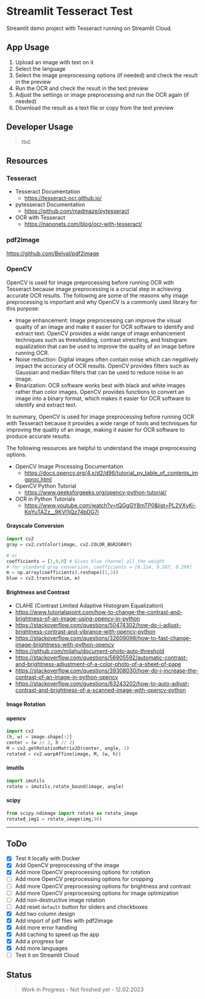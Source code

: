 # Streamlit Tesseract Test

Streamlit demo project with Tesseract running on Streamlit Cloud.

## App Usage

1. Upload an image with text on it
2. Select the language
3. Select the image preprocessing options (if needed) and check the result in the preview
4. Run the OCR and check the result in the text preview
5. Adjust the settings or image preprocessing and run the OCR again (if needed)
6. Download the result as a text file or copy from the text preview

## Developer Usage

> tbd.

## Resources

### Tesseract

- Tesseract Documentation
  - <https://tesseract-ocr.github.io/>
- pytesseract Documentation
  - <https://github.com/madmaze/pytesseract>
- OCR with Tesseract
  - <https://nanonets.com/blog/ocr-with-tesseract/>

### pdf2image

<https://github.com/Belval/pdf2image>

### OpenCV

OpenCV is used for image preprocessing before running OCR with Tesseract because image preprocessing is a crucial step in achieving accurate OCR results. The following are some of the reasons why image preprocessing is important and why OpenCV is a commonly used library for this purpose:

- Image enhancement: Image preprocessing can improve the visual quality of an image and make it easier for OCR software to identify and extract text. OpenCV provides a wide range of image enhancement techniques such as thresholding, contrast stretching, and histogram equalization that can be used to improve the quality of an image before running OCR.
- Noise reduction: Digital images often contain noise which can negatively impact the accuracy of OCR results. OpenCV provides filters such as Gaussian and median filters that can be used to reduce noise in an image.
- Binarization: OCR software works best with black and white images rather than color images. OpenCV provides functions to convert an image into a binary format, which makes it easier for OCR software to identify and extract text.

In summary, OpenCV is used for image preprocessing before running OCR with Tesseract because it provides a wide range of tools and techniques for improving the quality of an image, making it easier for OCR software to produce accurate results.

The following resources are helpful to understand the image preprocessing options.

- OpenCV Image Processing Documentation
  - <https://docs.opencv.org/4.x/d2/d96/tutorial_py_table_of_contents_imgproc.html>
- OpenCV Python Tutorial
  - <https://www.geeksforgeeks.org/opencv-python-tutorial/>
- OCR in Python Tutorials
  - <https://www.youtube.com/watch?v=tQGgGY8mTP0&list=PL2VXyKi-KpYuTAZz__9KVl1jQz74bDG7i>

#### Grayscale Conversion

```python
import cv2
gray = cv2.cvtColor(image, cv2.COLOR_BGR2GRAY)

# or
coefficients = [1,0,0] # Gives blue channel all the weight
# for standard gray conversion, coefficients = [0.114, 0.587, 0.299]
m = np.array(coefficients).reshape((1,3))
blue = cv2.transform(im, m)
```

#### Brightness and Contrast

- CLAHE (Contrast Limited Adaptive Histogram Equalization)
- <https://www.tutorialspoint.com/how-to-change-the-contrast-and-brightness-of-an-image-using-opencv-in-python>
- <https://stackoverflow.com/questions/50474302/how-do-i-adjust-brightness-contrast-and-vibrance-with-opencv-python>
- <https://stackoverflow.com/questions/32609098/how-to-fast-change-image-brightness-with-python-opencv>
- <https://github.com/milahu/document-photo-auto-threshold>
- <https://stackoverflow.com/questions/56905592/automatic-contrast-and-brightness-adjustment-of-a-color-photo-of-a-sheet-of-pape>
- <https://stackoverflow.com/questions/39308030/how-do-i-increase-the-contrast-of-an-image-in-python-opencv>
- <https://stackoverflow.com/questions/63243202/how-to-auto-adjust-contrast-and-brightness-of-a-scanned-image-with-opencv-python>

#### Image Rotation

#### opencv

```python
import cv2
(h, w) = image.shape[:2]
center = (w // 2, h // 2)
M = cv2.getRotationMatrix2D(center, angle, 1)
rotated = cv2.warpAffine(image, M, (w, h))
```

#### imutils

```python
import imutils
rotate = imutils.rotate_bound(image, angle)
```

#### scipy

```python
from scipy.ndimage import rotate as rotate_image
rotated_img1 = rotate_image(img,90)
```

---

## ToDo

- [x] Test it locally with Docker
- [x] Add OpenCV preprocessing of the image
- [x] Add more OpenCV preprocessing options for rotation
- [ ] Add more OpenCV preprocessing options for cropping
- [ ] Add more OpenCV preprocessing options for brightness and contrast
- [ ] Add more OpenCV preprocessing options for image optimization
- [ ] Add non-destructive image rotation
- [ ] Add reset `default` button for sliders and checkboxes
- [x] Add two column design
- [x] Add import of pdf files with pdf2image
- [x] Add more error handling
- [x] Add caching to speed up the app
- [x] Add a progress bar
- [x] Add more languages
- [ ] Test it on Streamlit Cloud

## Status

> Work in Progress - Not finished yet - 12.02.2023
